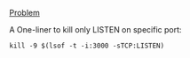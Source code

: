 [Problem](https://stackoverflow.com/questions/11583562/how-to-kill-a-process-running-on-particular-port-in-linux)

A One-liner to kill only LISTEN on specific port:

```
kill -9 $(lsof -t -i:3000 -sTCP:LISTEN)
```
